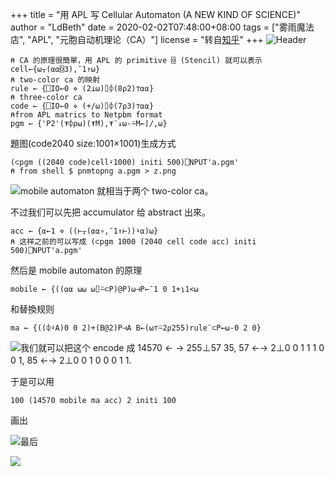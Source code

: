 +++
title = "用 APL 写 Cellular Automaton (A NEW KIND OF SCIENCE)"
author = "LdBeth"
date = 2020-02-02T07:48:00+08:00
tags = ["雾雨魔法店", "APL", "元胞自动机理论（CA）"]
license = "转自[知乎](https://zhuanlan.zhihu.com/p/104622595)"
+++
![Header](v2-aea51532371c88be451db5dbd6ca25ea_1440w.image.png)

````apl
⍝ CA 的原理很簡單，用 APL 的 primitive ⌺ (Stencil) 就可以表示
cell←{⍵⍪(⍺⍺⌺3),¯1↑⍵}
⍝ two-color ca 的映射
rule ← {⎕IO←0 ⋄ (2⊥⍵)⌷⌽(8⍴2)⊤⍺⍺}
⍝ three-color ca
code ← {⎕IO←0 ⋄ (+/⍵)⌷⌽(7⍴3)⊤⍺⍺}
⍝from APL matrics to Netpbm format
pgm ← {'P2'(⍕⌽⍴⍵)(⍕M),⍕¨↓⍵-⍨M←⌈/,⍵}
````

題图(code2040 size:1001×1001)生成方式

````apl
(⊂pgm ((2040 code)cell⍣1000) initi 500)⎕NPUT'a.pgm'
⍝ from shell $ pnmtopng a.pgm > z.png
````

![](v2-13dc8eff273d2e7c02250b3f20e788f2_b.jpg)mobile automaton 就相当于两个 two-color ca。

不过我们可以先把 accumulator 给 abstract 出來。

````apl
acc ← {⍺←1 ⋄ ((⊢⍪(⍺⍺∘,¯1↑⊢))⍣⍺)⍵}
⍝ 这样之前的可以写成 (⊂pgm 1000 (2040 cell code acc) initi 500)⎕NPUT'a.pgm'
````

然后是 mobile automaton 的原理

````apl
mobile ← {((⍺⍺ ⍵⍵ ⍵⌷⍨⊂P)@P)⍵⊣P←¯1 0 1+⍸1<⍵
````

和替換规则

````apl
ma ← {((⌽⍣A)0 0 2)+(B@2)P⊣A B←(⍵⊤⍨2⍴255)rule¨⊂P←⍵-0 2 0}
````

![](v2-1a599d7da6e88a3dcb082c04116803cd_b.jpg)我们就可以把这个 encode 成 14570 ← → 255⊥57 35, 57 ←→ 2⊥0 0 1 1 1 0 0 1, 85 ←→ 2⊥0 0 1 0 0 0 1 1.

于是可以用

````apl
100 (14570 mobile ma acc) 2 initi 100
````

画出

![](v2-cc2724161bd9a716d9b39e2029b23588_b.jpg)最后

![](v2-7cc06252b678869e89214760e560bada_b.jpg)
